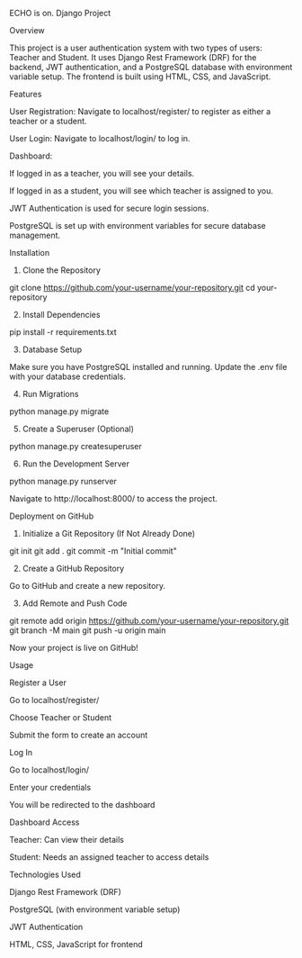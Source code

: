 

ECHO is on.
Django Project

Overview

This project is a user authentication system with two types of users: Teacher and Student. It uses Django Rest Framework (DRF) for the backend, JWT authentication, and a PostgreSQL database with environment variable setup. The frontend is built using HTML, CSS, and JavaScript.

Features

User Registration: Navigate to localhost/register/ to register as either a teacher or a student.

User Login: Navigate to localhost/login/ to log in.

Dashboard:

If logged in as a teacher, you will see your details.

If logged in as a student, you will see which teacher is assigned to you.

JWT Authentication is used for secure login sessions.

PostgreSQL is set up with environment variables for secure database management.

Installation

1. Clone the Repository

git clone https://github.com/your-username/your-repository.git
cd your-repository

2. Install Dependencies

pip install -r requirements.txt

3. Database Setup

Make sure you have PostgreSQL installed and running. Update the .env file with your database credentials.

4. Run Migrations

python manage.py migrate

5. Create a Superuser (Optional)

python manage.py createsuperuser

6. Run the Development Server

python manage.py runserver

Navigate to http://localhost:8000/ to access the project.

Deployment on GitHub

1. Initialize a Git Repository (If Not Already Done)

git init
git add .
git commit -m "Initial commit"

2. Create a GitHub Repository

Go to GitHub and create a new repository.

3. Add Remote and Push Code

git remote add origin https://github.com/your-username/your-repository.git
git branch -M main
git push -u origin main

Now your project is live on GitHub!

Usage

Register a User

Go to localhost/register/

Choose Teacher or Student

Submit the form to create an account

Log In

Go to localhost/login/

Enter your credentials

You will be redirected to the dashboard

Dashboard Access

Teacher: Can view their details

Student: Needs an assigned teacher to access details

Technologies Used

Django Rest Framework (DRF)

PostgreSQL (with environment variable setup)

JWT Authentication

HTML, CSS, JavaScript for frontend

